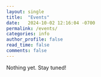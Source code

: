 ```yaml
---
layout: single
title:  "Events"
date:   2024-10-02 12:16:04 -0700
permalink: /events/
categories: info
author_profile: false
read_time: false
comments: false
---
```


Nothing yet. Stay tuned!